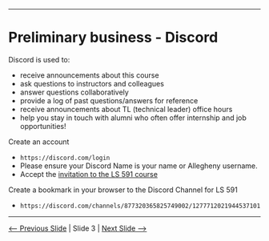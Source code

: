 
---

# Preliminary business - Discord

Discord is used to:

- receive announcements about this course
- ask questions to instructors and colleagues
- answer questions collaboratively
- provide a log of past questions/answers for reference
- receive announcements about TL (technical leader) office hours
- help you stay in touch with alumni who often offer internship and job opportunities!

Create an account

- `https://discord.com/login`
- Please ensure your Discord Name is your name or Allegheny username.  
- Accept the [invitation to the LS 591 course](https://discord.gg/YxNsV6hq)

Create a bookmark in your browser to the Discord Channel for LS 591
- `https://discord.com/channels/877320365825749002/1277712021944537101`

---

[<-- Previous Slide](./slide02-courseoverview.md) | Slide 3 | [Next Slide -->](./slide04-github.md)
